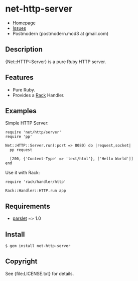 # net-http-server

* [Homepage](http://github.com/postmodern/net-http-server)
* [Issues](http://github.com/postmodern/net-http-server/issues)
* Postmodern (postmodern.mod3 at gmail.com)

## Description

{Net::HTTP::Server} is a pure Ruby HTTP server.

## Features

* Pure Ruby.
* Provides a [Rack](http://rack.rubyforge.org/) Handler.

## Examples

Simple HTTP Server:

    require 'net/http/server'
    require 'pp'

    Net::HTTP::Server.run(:port => 8080) do |request,socket|
      pp request

      [200, {'Content-Type' => 'text/html'}, ['Hello World']]
    end

Use it with Rack:

    require 'rack/handler/http'
    
    Rack::Handler::HTTP.run app

## Requirements

* [parslet](http://rubygems.org/gems/parslet) ~> 1.0

## Install

    $ gem install net-http-server

## Copyright

See {file:LICENSE.txt} for details.

